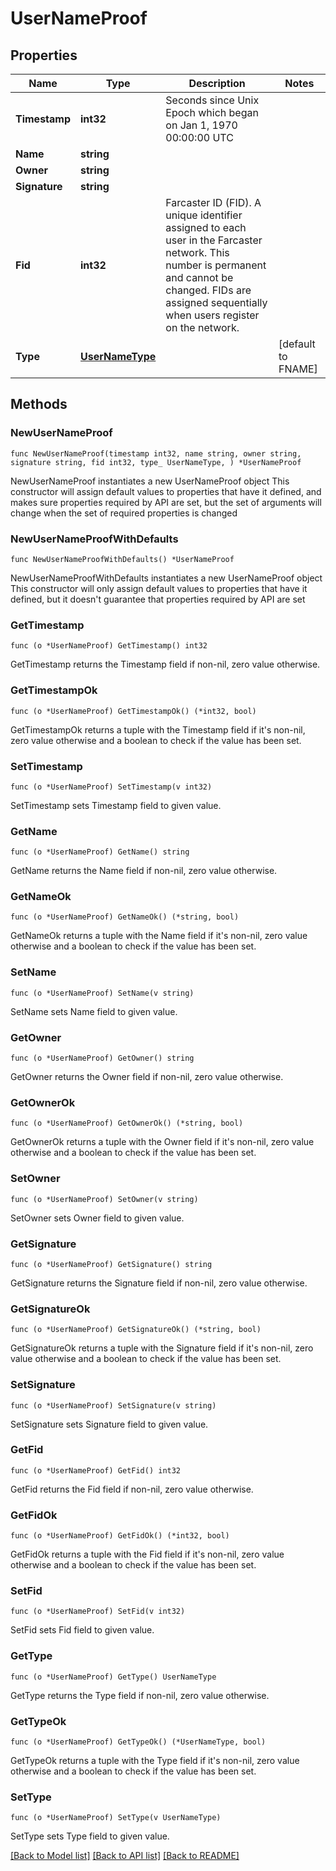 # UserNameProof

## Properties

Name | Type | Description | Notes
------------ | ------------- | ------------- | -------------
**Timestamp** | **int32** | Seconds since Unix Epoch which began on Jan 1, 1970 00:00:00 UTC | 
**Name** | **string** |  | 
**Owner** | **string** |  | 
**Signature** | **string** |  | 
**Fid** | **int32** | Farcaster ID (FID). A unique identifier assigned to each user in the Farcaster network. This number is permanent and cannot be changed. FIDs are assigned sequentially when users register on the network.  | 
**Type** | [**UserNameType**](UserNameType.md) |  | [default to FNAME]

## Methods

### NewUserNameProof

`func NewUserNameProof(timestamp int32, name string, owner string, signature string, fid int32, type_ UserNameType, ) *UserNameProof`

NewUserNameProof instantiates a new UserNameProof object
This constructor will assign default values to properties that have it defined,
and makes sure properties required by API are set, but the set of arguments
will change when the set of required properties is changed

### NewUserNameProofWithDefaults

`func NewUserNameProofWithDefaults() *UserNameProof`

NewUserNameProofWithDefaults instantiates a new UserNameProof object
This constructor will only assign default values to properties that have it defined,
but it doesn't guarantee that properties required by API are set

### GetTimestamp

`func (o *UserNameProof) GetTimestamp() int32`

GetTimestamp returns the Timestamp field if non-nil, zero value otherwise.

### GetTimestampOk

`func (o *UserNameProof) GetTimestampOk() (*int32, bool)`

GetTimestampOk returns a tuple with the Timestamp field if it's non-nil, zero value otherwise
and a boolean to check if the value has been set.

### SetTimestamp

`func (o *UserNameProof) SetTimestamp(v int32)`

SetTimestamp sets Timestamp field to given value.


### GetName

`func (o *UserNameProof) GetName() string`

GetName returns the Name field if non-nil, zero value otherwise.

### GetNameOk

`func (o *UserNameProof) GetNameOk() (*string, bool)`

GetNameOk returns a tuple with the Name field if it's non-nil, zero value otherwise
and a boolean to check if the value has been set.

### SetName

`func (o *UserNameProof) SetName(v string)`

SetName sets Name field to given value.


### GetOwner

`func (o *UserNameProof) GetOwner() string`

GetOwner returns the Owner field if non-nil, zero value otherwise.

### GetOwnerOk

`func (o *UserNameProof) GetOwnerOk() (*string, bool)`

GetOwnerOk returns a tuple with the Owner field if it's non-nil, zero value otherwise
and a boolean to check if the value has been set.

### SetOwner

`func (o *UserNameProof) SetOwner(v string)`

SetOwner sets Owner field to given value.


### GetSignature

`func (o *UserNameProof) GetSignature() string`

GetSignature returns the Signature field if non-nil, zero value otherwise.

### GetSignatureOk

`func (o *UserNameProof) GetSignatureOk() (*string, bool)`

GetSignatureOk returns a tuple with the Signature field if it's non-nil, zero value otherwise
and a boolean to check if the value has been set.

### SetSignature

`func (o *UserNameProof) SetSignature(v string)`

SetSignature sets Signature field to given value.


### GetFid

`func (o *UserNameProof) GetFid() int32`

GetFid returns the Fid field if non-nil, zero value otherwise.

### GetFidOk

`func (o *UserNameProof) GetFidOk() (*int32, bool)`

GetFidOk returns a tuple with the Fid field if it's non-nil, zero value otherwise
and a boolean to check if the value has been set.

### SetFid

`func (o *UserNameProof) SetFid(v int32)`

SetFid sets Fid field to given value.


### GetType

`func (o *UserNameProof) GetType() UserNameType`

GetType returns the Type field if non-nil, zero value otherwise.

### GetTypeOk

`func (o *UserNameProof) GetTypeOk() (*UserNameType, bool)`

GetTypeOk returns a tuple with the Type field if it's non-nil, zero value otherwise
and a boolean to check if the value has been set.

### SetType

`func (o *UserNameProof) SetType(v UserNameType)`

SetType sets Type field to given value.



[[Back to Model list]](../README.md#documentation-for-models) [[Back to API list]](../README.md#documentation-for-api-endpoints) [[Back to README]](../README.md)


